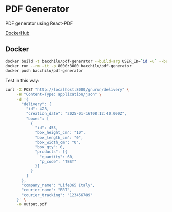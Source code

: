 # PDF Generator

PDF generator using React-PDF

[DockerHub](https://hub.docker.com/repository/docker/bacchilu/pdf-generator)

## Docker

```bash
docker build -t bacchilu/pdf-generator --build-arg USER_ID=`id -u` --build-arg GROUP_ID=`id -g` .
docker run --rm -it -p 8000:3000 bacchilu/pdf-generator
docker push bacchilu/pdf-generator
```

Test in this way:

```bash
curl -X POST "http://localhost:8000/gnurun/delivery" \
     -H "Content-Type: application/json" \
     -d '{
       "delivery": {
         "id": 428,
         "creation_date": "2025-01-16T08:12:40.000Z",
         "boxes": [
           {
             "id": 453,
             "box_height_cm": "10",
             "box_length_cm": "0",
             "box_width_cm": "0",
             "box_qty": 0,
             "products": [{
               "quantity": 60,
               "p_code": "TEST"
             }]
           }
         ]
       },
       "company_name": "Life365 Italy",
       "courier_name": "BRT",
       "courier_tracking": "123456789"
     }' \
     -o output.pdf
```

